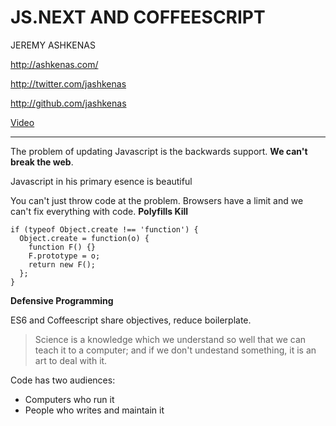 JS.NEXT AND COFFEESCRIPT
========================

JEREMY ASHKENAS

http://ashkenas.com/

http://twitter.com/jashkenas

http://github.com/jashkenas

[Video](https://www.youtube.com/watch?v=TiLJKpzlOeY)

---

The problem of updating Javascript is the backwards support. **We can't break the web**.

Javascript in his primary esence is beautiful

You can't just throw code at the problem. Browsers have a limit and we can't fix everything with code. **Polyfills Kill**

    if (typeof Object.create !== 'function') {
      Object.create = function(o) {
        function F() {}
        F.prototype = o;
        return new F();
      };
    }

**Defensive Programming**

ES6 and Coffeescript share objectives, reduce boilerplate.

> Science is a knowledge which we understand so well that we can teach it to a computer; and if we don't undestand something, it is an art to deal with it.

Code has two audiences:

- Computers who run it
- People who writes and maintain it
